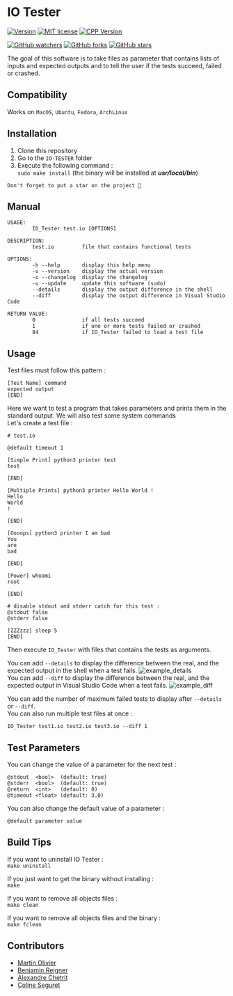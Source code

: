 # IO Tester
[![Version](https://img.shields.io/badge/IO_Tester-v1.8.0-blue.svg)](https://github.com/tocola/IO-TESTER/releases/tag/v1.8.0)
[![MIT license](https://img.shields.io/badge/License-MIT-orange.svg)](https://github.com/tocola/IO-TESTER/blob/main/LICENSE)
[![CPP Version](https://img.shields.io/badge/C++-17-darkgreen.svg)](https://isocpp.org/)

[![GitHub watchers](https://img.shields.io/github/watchers/tocola/IO-TESTER?style=social)](https://github.com/tocola/IO-TESTER/watchers/)
[![GitHub forks](https://img.shields.io/github/forks/tocola/IO-TESTER?style=social)](https://github.com/tocola/IO-TESTER/network/members/)
[![GitHub stars](https://img.shields.io/github/stars/tocola/IO-TESTER?style=social)](https://github.com/tocola/IO-TESTER/stargazers/)

The goal of this software is to take files as parameter that contains lists of inputs and expected outputs and to tell the user if the tests succeed, failed or crashed.

## Compatibility
Works on `MacOS`, `Ubuntu`, `Fedora`, `ArchLinux`

## Installation

1. Clone this repository
2. Go to the `IO-TESTER` folder
3. Execute the following command :  
   `sudo make install` (the binary will be installed at ***usr/local/bin***)

`Don't forget to put a star on the project 🌟`

## Manual

```
USAGE:
        IO_Tester test.io [OPTIONS]

DESCRIPTION:
        test.io         file that contains functional tests

OPTIONS:
        -h --help       display this help menu
        -v --version    display the actual version
        -c --changelog  display the changelog
        -u --update     update this software (sudo)
        --details       display the output difference in the shell
        --diff          display the output difference in Visual Studio Code

RETURN VALUE:
        0               if all tests succeed
        1               if one or more tests failed or crashed
        84              if IO_Tester failed to load a test file
```

## Usage

Test files must follow this pattern :
```
[Test Name] command
expected output
[END]
```

Here we want to test a program that takes parameters and prints them in the standard output. We will also test some system commands  
Let's create a test file :

```
# test.io

@default timeout 1

[Simple Print] python3 printer test
test

[END]

[Multiple Prints] python3 printer Hello World !
Hello
World
!

[END]

[Oooops] python3 printer I am bad
You
are
bad

[END]

[Power] whoami
root

[END]

# disable stdout and stderr catch for this test :
@stdout false
@stderr false

[ZZZzzz] sleep 5
[END]
```

Then execute `IO_Tester` with files that contains the tests as arguments.

You can add `--details` to display the difference between the real, and the expected output in the shell when a test fails.
![example_details](https://github.com/tocola/IO-TESTER/blob/main/.github/example_details.png?raw=true)  
You can add `--diff` to display the difference between the real, and the expected output in Visual Studio Code when a test fails.
![example_diff](https://github.com/tocola/IO-TESTER/blob/main/.github/example_diff.png?raw=true)  

You can add the number of maximum failed tests to display after `--details` or `--diff`.  
You can also run multiple test files at once :
```
IO_Tester test1.io test2.io test3.io --diff 1
```

## Test Parameters
You can change the value of a parameter for the next test :
```
@stdout  <bool>  (default: true)
@stderr  <bool>  (default: true)
@return  <int>   (default: 0)
@timeout <float> (default: 3.0)
```
You can also change the default value of a parameter :
```
@default parameter value
```

## Build Tips
If you want to uninstall IO Tester :  
`make uninstall`  

If you just want to get the binary without installing :  
`make`  

If you want to remove all objects files :  
`make clean`  

If you want to remove all objects files and the binary :  
`make fclean`  

## Contributors

 - [Martin Olivier](https://github.com/tocola)
 - [Benjamin Reigner](https://github.com/Breigner01)
 - [Alexandre Chetrit](https://github.com/chetrit)
 - [Coline Seguret](https://github.com/Cleopha)
